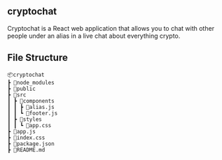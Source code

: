 ## cryptochat
Cryptochat is a React web application that allows you to chat with other people under an alias in a live chat about everything crypto. 

## File Structure
```
📦cryptochat
┣ 📂node_modules
┣ 📂public
┣ 📂src
┃ ┣ 📂components
┃ ┃ ┣ 📜alias.js
┃ ┃ ┗ 📜footer.js
┃ ┣ 📂styles
┃ ┃ ┗ 📜app.css
┣ 📜app.js
┣ 📜index.css
┣ 📜package.json
┣ 📜README.md
```